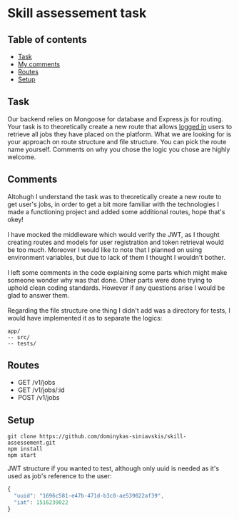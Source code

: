 # Skill assessement task
## Table of contents
* [Task](#task)
* [My comments](#comments)
* [Routes](#routes)
* [Setup](#setup)

## Task
Our backend relies on Mongoose for database and Express.js for routing.
Your task is to theoretically create a new route that allows <u>logged in</u> users to retrieve all jobs they have placed on the platform. 
What we are looking for is your approach on route structure and file structure. You can pick the route name yourself.
Comments on why you chose the logic you chose are highly welcome.

## Comments
Altohugh I understand the task was to theoretically create a new route to get user's jobs, in order to get a bit more familiar with the technologies 
I made a functioning project and added some additional routes, hope that's okey!
<br>
<br>
I have mocked the middleware which would verify the JWT, as I thought creating routes and models for user registration and token retrieval would be too much. 
Moreover I would like to note that I planned on using environment variables, but due to lack of them I thought I wouldn't bother.
<br>
<br>
I left some comments in the code explaining some parts which might make someone wonder why was that done. Other parts were done trying to uphold clean coding standards.
However if any questions arise I would be glad to answer them.
<br>
<br>
Regarding the file structure one thing I didn't add was a directory for tests, I would have implemented it as to separate the logics:
```
app/
-- src/
-- tests/
```

## Routes
* GET /v1/jobs
* GET /v1/jobs/:id
* POST /v1/jobs

## Setup
```
git clone https://github.com/dominykas-siniavskis/skill-assessement.git
npm install
npm start
```
JWT structure if you wanted to test, although only uuid is needed as it's used as job's reference to the user:
```javascript
{
  "uuid": "1696c581-e47b-471d-b3c0-ae539022af39",
  "iat": 1516239022
}
```

